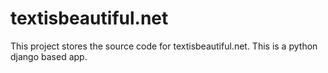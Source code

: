 textisbeautiful.net
===================

This project stores the source code for textisbeautiful.net. This is a python django based app.